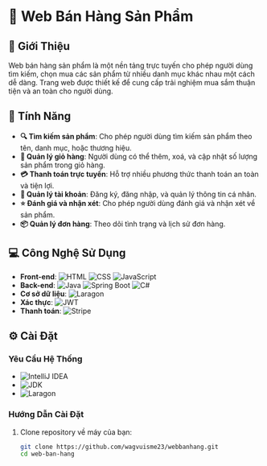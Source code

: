 # 🛒 Web Bán Hàng Sản Phẩm

## 🎯 Giới Thiệu

Web bán hàng sản phẩm là một nền tảng trực tuyến cho phép người dùng tìm kiếm, chọn mua các sản phẩm từ nhiều danh mục khác nhau một cách dễ dàng. Trang web được thiết kế để cung cấp trải nghiệm mua sắm thuận tiện và an toàn cho người dùng.

## 🌟 Tính Năng

- **🔍 Tìm kiếm sản phẩm**: Cho phép người dùng tìm kiếm sản phẩm theo tên, danh mục, hoặc thương hiệu.
- **🛒 Quản lý giỏ hàng**: Người dùng có thể thêm, xoá, và cập nhật số lượng sản phẩm trong giỏ hàng.
- **💳 Thanh toán trực tuyến**: Hỗ trợ nhiều phương thức thanh toán an toàn và tiện lợi.
- **👤 Quản lý tài khoản**: Đăng ký, đăng nhập, và quản lý thông tin cá nhân.
- **⭐ Đánh giá và nhận xét**: Cho phép người dùng đánh giá và nhận xét về sản phẩm.
- **📦 Quản lý đơn hàng**: Theo dõi tình trạng và lịch sử đơn hàng.

## 💻 Công Nghệ Sử Dụng

- **Front-end**: ![HTML](https://img.shields.io/badge/HTML-5-orange) ![CSS](https://img.shields.io/badge/CSS-3-blue) ![JavaScript](https://img.shields.io/badge/JavaScript-ES6-yellow)
- **Back-end**: ![Java](https://img.shields.io/badge/Java-22-blue) ![Spring Boot](https://img.shields.io/badge/Spring%20Boot-3.2.6-green) ![C#](https://img.shields.io/badge/C%23-8.0-blue)
- **Cơ sở dữ liệu**: ![Laragon](https://img.shields.io/badge/Laragon-6.0-green)
- **Xác thực**: ![JWT](https://img.shields.io/badge/JWT-JSON%20Web%20Tokens-green)
- **Thanh toán**: ![Stripe](https://img.shields.io/badge/Stripe-API-blue)

## ⚙️ Cài Đặt

### Yêu Cầu Hệ Thống

- ![IntelliJ IDEA](https://img.shields.io/badge/IntelliJ-IDEA-red)
- ![JDK](https://img.shields.io/badge/JDK-22-blue)
- ![Laragon](https://img.shields.io/badge/Laragon-6.0-green)

### Hướng Dẫn Cài Đặt

1. Clone repository về máy của bạn:
   ```sh
   git clone https://github.com/wagvuisme23/webbanhang.git
   cd web-ban-hang
